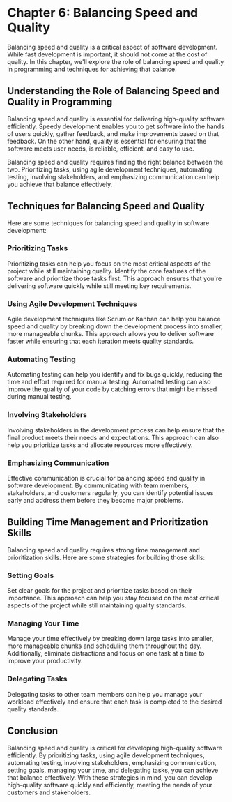 Chapter 6: Balancing Speed and Quality
======================================

Balancing speed and quality is a critical aspect of software development. While fast development is important, it should not come at the cost of quality. In this chapter, we'll explore the role of balancing speed and quality in programming and techniques for achieving that balance.

Understanding the Role of Balancing Speed and Quality in Programming
--------------------------------------------------------------------

Balancing speed and quality is essential for delivering high-quality software efficiently. Speedy development enables you to get software into the hands of users quickly, gather feedback, and make improvements based on that feedback. On the other hand, quality is essential for ensuring that the software meets user needs, is reliable, efficient, and easy to use.

Balancing speed and quality requires finding the right balance between the two. Prioritizing tasks, using agile development techniques, automating testing, involving stakeholders, and emphasizing communication can help you achieve that balance effectively.

Techniques for Balancing Speed and Quality
------------------------------------------

Here are some techniques for balancing speed and quality in software development:

### Prioritizing Tasks

Prioritizing tasks can help you focus on the most critical aspects of the project while still maintaining quality. Identify the core features of the software and prioritize those tasks first. This approach ensures that you're delivering software quickly while still meeting key requirements.

### Using Agile Development Techniques

Agile development techniques like Scrum or Kanban can help you balance speed and quality by breaking down the development process into smaller, more manageable chunks. This approach allows you to deliver software faster while ensuring that each iteration meets quality standards.

### Automating Testing

Automating testing can help you identify and fix bugs quickly, reducing the time and effort required for manual testing. Automated testing can also improve the quality of your code by catching errors that might be missed during manual testing.

### Involving Stakeholders

Involving stakeholders in the development process can help ensure that the final product meets their needs and expectations. This approach can also help you prioritize tasks and allocate resources more effectively.

### Emphasizing Communication

Effective communication is crucial for balancing speed and quality in software development. By communicating with team members, stakeholders, and customers regularly, you can identify potential issues early and address them before they become major problems.

Building Time Management and Prioritization Skills
--------------------------------------------------

Balancing speed and quality requires strong time management and prioritization skills. Here are some strategies for building those skills:

### Setting Goals

Set clear goals for the project and prioritize tasks based on their importance. This approach can help you stay focused on the most critical aspects of the project while still maintaining quality standards.

### Managing Your Time

Manage your time effectively by breaking down large tasks into smaller, more manageable chunks and scheduling them throughout the day. Additionally, eliminate distractions and focus on one task at a time to improve your productivity.

### Delegating Tasks

Delegating tasks to other team members can help you manage your workload effectively and ensure that each task is completed to the desired quality standards.

Conclusion
----------

Balancing speed and quality is critical for developing high-quality software efficiently. By prioritizing tasks, using agile development techniques, automating testing, involving stakeholders, emphasizing communication, setting goals, managing your time, and delegating tasks, you can achieve that balance effectively. With these strategies in mind, you can develop high-quality software quickly and efficiently, meeting the needs of your customers and stakeholders.


